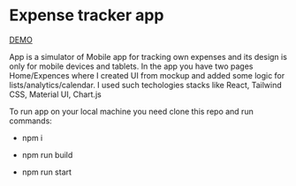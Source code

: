 # Expense tracker app
[DEMO](https://expences-tracking-mwnfwkzyi-danylolipar.vercel.app/)

App is a simulator of Mobile app for tracking own expenses and its design is only for mobile devices and tablets.
In the app you have two pages Home/Expences where I created UI from mockup and added some logic for lists/analytics/calendar.
I used such techologies stacks like React, Tailwind CSS, Material UI, Chart.js

To run app on your local machine you need clone this repo and run commands:

- npm i

- npm run build

- npm run start
